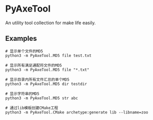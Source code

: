 PyAxeTool
=========

An utility tool collection for make life easily.

Examples
--------
```
# 显示单个文件的MD5
python3 -m PyAxeTool.MD5 file test.txt

# 显示所有满足通配符文件的MD5
python3 -m PyAxeTool.MD5 file "*.txt"

# 显示目录内所有文件汇总的单个MD5
python3 -m PyAxeTool.MD5 dir testdir

# 显示字符串的MD5
python3 -m PyAxeTool.MD5 str abc

# 通过lib模板创建CMake工程
python3 -m PyAxeTool.CMake archetype:generate lib --libname=zoo
```